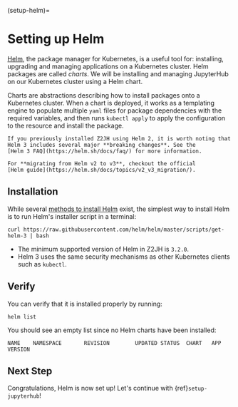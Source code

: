 (setup-helm)=

# Setting up Helm

[Helm](https://helm.sh/), the package manager for Kubernetes, is a useful tool
for: installing, upgrading and managing applications on a Kubernetes cluster.
Helm packages are called *charts*.
We will be installing and managing JupyterHub on our Kubernetes cluster using a Helm chart.

Charts are abstractions describing how to install packages onto a Kubernetes
cluster. When a chart is deployed, it works as a templating engine to populate
multiple `yaml` files for package dependencies with the required variables, and
then runs `kubectl apply` to apply the configuration to the resource and install
the package.

```{note}
If you previously installed Z2JH using Helm 2, it is worth noting that
Helm 3 includes several major **breaking changes**. See the
[Helm 3 FAQ](https://helm.sh/docs/faq/) for more information.

For **migrating from Helm v2 to v3**, checkout the official
[Helm guide](https://helm.sh/docs/topics/v2_v3_migration/).
```

## Installation

While several [methods to install Helm](https://helm.sh/docs/intro/install/) exist, the
simplest way to install Helm is to run Helm's installer script in a terminal:

```
curl https://raw.githubusercontent.com/helm/helm/master/scripts/get-helm-3 | bash
```

* The minimum supported version of Helm in Z2JH is `3.2.0`.
* Helm 3 uses the same security mechanisms as other Kubernetes clients such as `kubectl`.

## Verify

You can verify that it is installed properly by running:

```
helm list
```

You should see an empty list since no Helm charts have been installed:

```
NAME    NAMESPACE       REVISION        UPDATED STATUS  CHART   APP VERSION
```

## Next Step

Congratulations, Helm is now set up! Let's continue with {ref}`setup-jupyterhub`!

